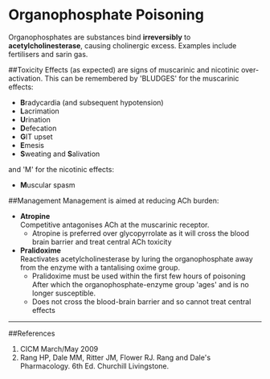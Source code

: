 # Organophosphate Poisoning

Organophosphates are substances bind **irreversibly** to **acetylcholinesterase**, causing cholinergic excess. Examples include fertilisers and sarin gas.


##Toxicity
Effects (as expected) are signs of muscarinic and nicotinic over-activation. This can be remembered by 'BLUDGES' for the muscarinic effects:
* **B**radycardia (and subsequent hypotension)
* **L**acrimation
* **U**rination
* **D**efecation
* **G**IT upset
* **E**mesis
* **S**weating and **S**alivation

and 'M' for the nicotinic effects:
* **M**uscular spasm

##Management
Management is aimed at reducing ACh burden:
* **Atropine**  
Competitive antagonises ACh at the muscarinic receptor.
    * Atropine is preferred over glycopyrrolate as it will cross the blood brain barrier and treat central ACh toxicity
* **Pralidoxime**  
Reactivates acetylcholinesterase by luring the organophosphate away from the enzyme with a tantalising oxime group.
    * Pralidoxime must be used within the first few hours of poisoning  
    After which the organophosphate-enzyme group 'ages' and is no longer susceptible.
    * Does not cross the blood-brain barrier and so cannot treat central effects


---
##References
1. CICM March/May 2009
2. Rang HP, Dale MM, Ritter JM, Flower RJ. Rang and Dale's Pharmacology. 6th Ed. Churchill Livingstone.
